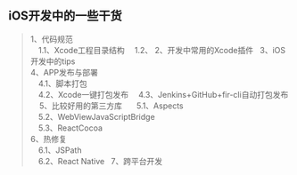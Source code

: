 ## iOS开发中的一些干货

> 1、代码规范  
> &emsp;1.1、Xcode工程目录结构
> &emsp;1.2、
> 2、开发中常用的Xcode插件  
> 3、iOS开发中的tips  
> 4、APP发布与部署  
> &emsp;4.1、脚本打包  
> &emsp;4.2、Xcode一键打包发布 
> &emsp;4.3、Jenkins+GitHub+fir-cli自动打包发布     
> 5、比较好用的第三方库   
> &emsp;5.1、Aspects  
> &emsp;5.2、WebViewJavaScriptBridge  
> &emsp;5.3、ReactCocoa  
6、热修复  
> &emsp;6.1、JSPath  
> &emsp;6.2、React Native   
> 7、跨平台开发  
